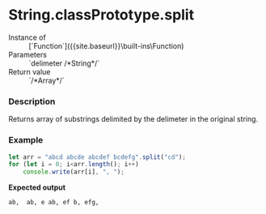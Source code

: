 # String.classPrototype.split

<dl>
<dt> Instance of </dt><dd markdown="1">
 [`Function`]({{site.baseurl}}\built-ins\Function) 
</dd>
<dt> Parameters </dt><dd markdown="1">
 `delimeter /*String*/` 
</dd>
<dt> Return value </dt><dd markdown="1">
 `/*Array*/` 
</dd>
</dl>

### Description

Returns array of substrings delimited by 
the delimeter in the original string.

### Example

```js
let arr = "abcd abcde abcdef bcdefg".split("cd");
for (let i = 0; i<arr.length(); i++)
    console.write(arr[i], ", ");
```

**Expected output**

```
ab,  ab, e ab, ef b, efg, 
```

